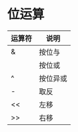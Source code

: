 # 位运算

| 运算符 | 说明     |
|--------|--------|
| &      | 按位与   |
|        | 按位或   |
| ^      | 按位异或 |
| \-     | 取反     |
| <<     | 左移     |
| \>>    | 右移     |
